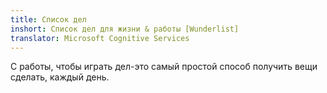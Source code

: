 ```yaml
---
title: Список дел
inshort: Список дел для жизни & работы [Wunderlist]
translator: Microsoft Cognitive Services
---
```


С работы, чтобы играть дел-это самый простой способ получить вещи сделать, каждый день.



